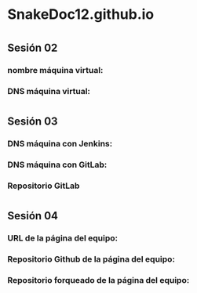 # SnakeDoc12.github.io
#
#
## **Sesión 02**
### nombre máquina virtual: 
### DNS máquina virtual:
#
#
## **Sesión 03**
### DNS máquina con Jenkins: 
### DNS máquina con GitLab:
### Repositorio GitLab
#
#
## **Sesión 04**
### URL de la página del equipo:
### Repositorio Github de la página del equipo:
### Repositorio forqueado de la página del equipo:
